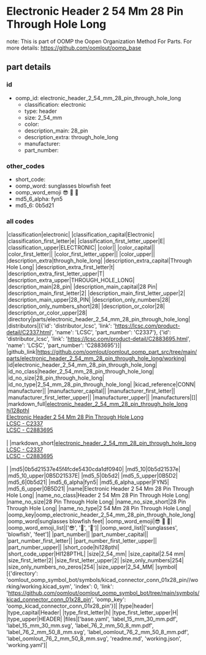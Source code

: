 # Electronic Header 2 54 Mm 28 Pin Through Hole Long  

note: This is part of OOMP the Oopen Organization Method For Parts. For more details: https://github.com/oomlout/oomp_base

##  part details





### id
* oomp_id: electronic_header_2_54_mm_28_pin_through_hole_long
  * classification: electronic
  * type: header
  * size: 2_54_mm
  * color: 
  * description_main: 28_pin
  * description_extra: through_hole_long
  * manufacturer: 
  * part_number: 

### other_codes
* short_code: 
* oomp_word: sunglasses blowfish feet
* oomp_word_emoji :sunglasses: :blowfish: :feet:
* md5_6_alpha: fyn5
* md5_6: 0b5d21

### all codes 
|classification|electronic|
|classification_capital|Electronic|
|classification_first_letter|e|
|classification_first_letter_upper|E|
|classification_upper|ELECTRONIC|
|color||
|color_capital||
|color_first_letter||
|color_first_letter_upper||
|color_upper||
|description_extra|through_hole_long|
|description_extra_capital|Through Hole Long|
|description_extra_first_letter|t|
|description_extra_first_letter_upper|T|
|description_extra_upper|THROUGH_HOLE_LONG|
|description_main|28_pin|
|description_main_capital|28 Pin|
|description_main_first_letter|2|
|description_main_first_letter_upper|2|
|description_main_upper|28_PIN|
|description_only_numbers|28|
|description_only_numbers_short|28|
|description_or_color|28|
|description_or_color_upper|28|
|directory|parts/electronic_header_2_54_mm_28_pin_through_hole_long|
|distributors|[{'id': 'distributor_lcsc', 'link': 'https://lcsc.com/product-detail/C2337.html', 'name': 'LCSC', 'part_number': 'C2337'}, {'id': 'distributor_lcsc', 'link': 'https://lcsc.com/product-detail/C2883695.html', 'name': 'LCSC', 'part_number': 'C2883695'}]|
|github_link|https://github.com/oomlout/oomlout_oomp_part_src/tree/main/parts/electronic_header_2_54_mm_28_pin_through_hole_long/working|
|id|electronic_header_2_54_mm_28_pin_through_hole_long|
|id_no_class|header_2_54_mm_28_pin_through_hole_long|
|id_no_size|28_pin_through_hole_long|
|id_no_type|2_54_mm_28_pin_through_hole_long|
|kicad_reference|CONN|
|manufacturer||
|manufacturer_capital||
|manufacturer_first_letter||
|manufacturer_first_letter_upper||
|manufacturer_upper||
|manufacturers|[]|
|markdown_full|[electronic_header_2_54_mm_28_pin_through_hole_long](https://github.com/oomlout/oomlout_oomp_part_src/tree/main/parts/electronic_header_2_54_mm_28_pin_through_hole_long/working)<br>[hi128pthl](https://github.com/oomlout/oomlout_oomp_part_src/tree/main/parts/electronic_header_2_54_mm_28_pin_through_hole_long/working)<br>[Electronic Header 2 54 Mm 28 Pin Through Hole Long](https://github.com/oomlout/oomlout_oomp_part_src/tree/main/parts/electronic_header_2_54_mm_28_pin_through_hole_long/working)<br>[LCSC - C2337<br>](https://lcsc.com/product-detail/C2337.html)[LCSC - C2883695<br>](https://lcsc.com/product-detail/C2883695.html)<br>|
|markdown_short|[electronic_header_2_54_mm_28_pin_through_hole_long](https://github.com/oomlout/oomlout_oomp_part_src/tree/main/parts/electronic_header_2_54_mm_28_pin_through_hole_long/working)<br>[LCSC - C2337<br>](https://lcsc.com/product-detail/C2337.html)[LCSC - C2883695<br>](https://lcsc.com/product-detail/C2883695.html)<br>|
|md5|0b5d21537e45f4fcde5430cda1df0940|
|md5_10|0b5d21537e|
|md5_10_upper|0B5D21537E|
|md5_5|0b5d2|
|md5_5_upper|0B5D2|
|md5_6|0b5d21|
|md5_6_alpha|fyn5|
|md5_6_alpha_upper|FYN5|
|md5_6_upper|0B5D21|
|name|Electronic Header 2 54 Mm 28 Pin Through Hole Long|
|name_no_class|Header 2 54 Mm 28 Pin Through Hole Long|
|name_no_size|28 Pin Through Hole Long|
|name_no_size_short|28 Pin Through Hole Long|
|name_no_type|2 54 Mm 28 Pin Through Hole Long|
|oomp_key|oomp_electronic_header_2_54_mm_28_pin_through_hole_long|
|oomp_word|sunglasses blowfish feet|
|oomp_word_emoji|:sunglasses: :blowfish: :feet:|
|oomp_word_emoji_list|[':sunglasses:', ':blowfish:', ':feet:']|
|oomp_word_list|['sunglasses', 'blowfish', 'feet']|
|part_number||
|part_number_capital||
|part_number_first_letter||
|part_number_first_letter_upper||
|part_number_upper||
|short_code|hi128pthl|
|short_code_upper|HI128PTHL|
|size|2_54_mm|
|size_capital|2.54 mm|
|size_first_letter|2|
|size_first_letter_upper|2|
|size_only_numbers|254|
|size_only_numbers_no_zeros|254|
|size_upper|2_54_MM|
|symbol|[{'directory': 'oomlout_oomp_symbol_bot/symbols/kicad_connector_conn_01x28_pin//working/working.kicad_sym', 'index': 0, 'link': 'https://github.com/oomlout/oomlout_oomp_symbol_bot/tree/main/symbols/kicad_connector_conn_01x28_pin', 'oomp_key': 'oomp_kicad_connector_conn_01x28_pin'}]|
|type|header|
|type_capital|Header|
|type_first_letter|h|
|type_first_letter_upper|H|
|type_upper|HEADER|
|files|['base.yaml', 'label_15_mm_30_mm.pdf', 'label_15_mm_30_mm.svg', 'label_76_2_mm_50_8_mm.pdf', 'label_76_2_mm_50_8_mm.svg', 'label_oomlout_76_2_mm_50_8_mm.pdf', 'label_oomlout_76_2_mm_50_8_mm.svg', 'readme.md', 'working.json', 'working.yaml']|
